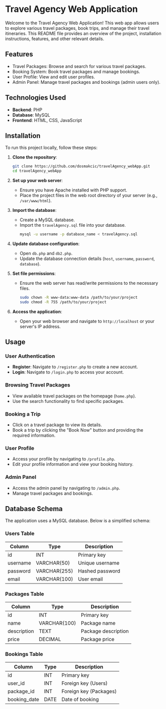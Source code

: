 # Travel Agency Web Application

Welcome to the Travel Agency Web Application! This web app allows users to explore various travel packages, book trips, and manage their travel itineraries.
This README file provides an overview of the project, installation instructions, features, and other relevant details.

## Features

- Travel Packages: Browse and search for various travel packages.
- Booking System: Book travel packages and manage bookings.
- User Profile: View and edit user profiles.
- Admin Panel: Manage travel packages and bookings (admin users only).

## Technologies Used

- **Backend**: PHP
- **Database**: MySQL
- **Frontend**: HTML, CSS, JavaScript

## Installation

To run this project locally, follow these steps:

1. **Clone the repository**:
    ```sh
    git clone https://github.com/dosmakcic/travelAgency_webApp.git
    cd travelAgency_webApp
    ```

2. **Set up your web server**:
    - Ensure you have Apache installed with PHP support.
    - Place the project files in the web root directory of your server (e.g., `/var/www/html`).

3. **Import the database**:
    - Create a MySQL database.
    - Import the `travelAgency.sql` file into your database.
      ```sh
      mysql -u username -p database_name < travelAgency.sql
      ```

4. **Update database configuration**:
    - Open `db.php` and `db2.php`.
    - Update the database connection details (`host`, `username`, `password`, `database`).

5. **Set file permissions**:
    - Ensure the web server has read/write permissions to the necessary files.
      ```sh
      sudo chown -R www-data:www-data /path/to/your/project
      sudo chmod -R 755 /path/to/your/project
      ```

6. **Access the application**:
    - Open your web browser and navigate to `http://localhost` or your server's IP address.

## Usage

### User Authentication

- **Register**: Navigate to `/register.php` to create a new account.
- **Login**: Navigate to `/login.php` to access your account.

### Browsing Travel Packages

- View available travel packages on the homepage (`home.php`).
- Use the search functionality to find specific packages.

### Booking a Trip

- Click on a travel package to view its details.
- Book a trip by clicking the "Book Now" button and providing the required information.

### User Profile

- Access your profile by navigating to `/profile.php`.
- Edit your profile information and view your booking history.

### Admin Panel

- Access the admin panel by navigating to `/admin.php`.
- Manage travel packages and bookings.

## Database Schema

The application uses a MySQL database. Below is a simplified schema:

### Users Table

| Column      | Type        | Description             |
|-------------|-------------|-------------------------|
| id          | INT         | Primary key             |
| username    | VARCHAR(50) | Unique username         |
| password    | VARCHAR(255)| Hashed password         |
| email       | VARCHAR(100)| User email              |

### Packages Table

| Column       | Type        | Description             |
|--------------|-------------|-------------------------|
| id           | INT         | Primary key             |
| name         | VARCHAR(100)| Package name            |
| description  | TEXT        | Package description     |
| price        | DECIMAL     | Package price           |

### Bookings Table

| Column       | Type        | Description             |
|--------------|-------------|-------------------------|
| id           | INT         | Primary key             |
| user_id      | INT         | Foreign key (Users)     |
| package_id   | INT         | Foreign key (Packages)  |
| booking_date | DATE        | Date of booking         |


